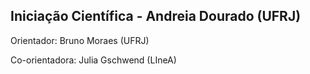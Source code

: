 ## Iniciação Científica - Andreia Dourado (UFRJ)

Orientador: Bruno Moraes (UFRJ)

Co-orientadora: Julia Gschwend (LIneA) 
